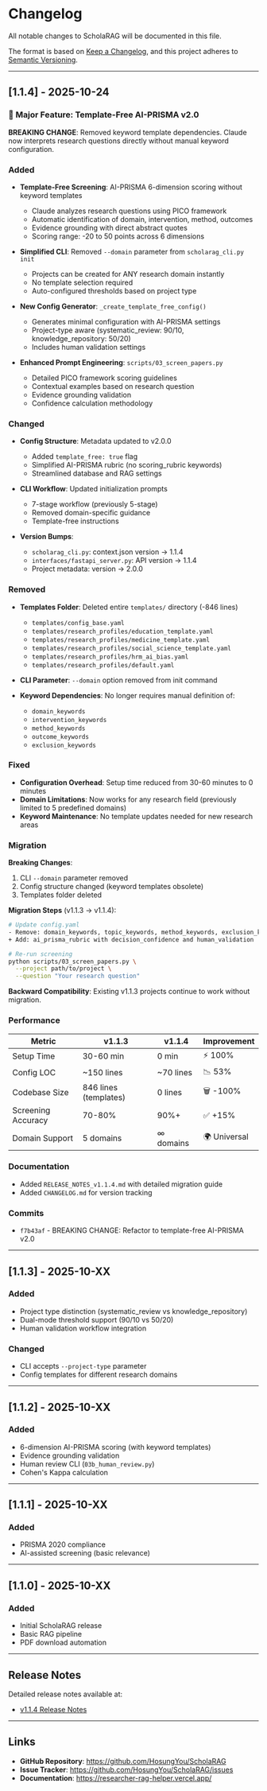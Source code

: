 # Changelog

All notable changes to ScholaRAG will be documented in this file.

The format is based on [Keep a Changelog](https://keepachangelog.com/en/1.0.0/),
and this project adheres to [Semantic Versioning](https://semver.org/spec/v2.0.0.html).

---

## [1.1.4] - 2025-10-24

### 🎯 Major Feature: Template-Free AI-PRISMA v2.0

**BREAKING CHANGE**: Removed keyword template dependencies. Claude now interprets research questions directly without manual keyword configuration.

### Added

- **Template-Free Screening**: AI-PRISMA 6-dimension scoring without keyword templates
  - Claude analyzes research questions using PICO framework
  - Automatic identification of domain, intervention, method, outcomes
  - Evidence grounding with direct abstract quotes
  - Scoring range: -20 to 50 points across 6 dimensions

- **Simplified CLI**: Removed `--domain` parameter from `scholarag_cli.py init`
  - Projects can be created for ANY research domain instantly
  - No template selection required
  - Auto-configured thresholds based on project type

- **New Config Generator**: `_create_template_free_config()`
  - Generates minimal configuration with AI-PRISMA settings
  - Project-type aware (systematic_review: 90/10, knowledge_repository: 50/20)
  - Includes human validation settings

- **Enhanced Prompt Engineering**: `scripts/03_screen_papers.py`
  - Detailed PICO framework scoring guidelines
  - Contextual examples based on research question
  - Evidence grounding validation
  - Confidence calculation methodology

### Changed

- **Config Structure**: Metadata updated to v2.0.0
  - Added `template_free: true` flag
  - Simplified AI-PRISMA rubric (no scoring_rubric keywords)
  - Streamlined database and RAG settings

- **CLI Workflow**: Updated initialization prompts
  - 7-stage workflow (previously 5-stage)
  - Removed domain-specific guidance
  - Template-free instructions

- **Version Bumps**:
  - `scholarag_cli.py`: context.json version → 1.1.4
  - `interfaces/fastapi_server.py`: API version → 1.1.4
  - Project metadata: version → 2.0.0

### Removed

- **Templates Folder**: Deleted entire `templates/` directory (-846 lines)
  - `templates/config_base.yaml`
  - `templates/research_profiles/education_template.yaml`
  - `templates/research_profiles/medicine_template.yaml`
  - `templates/research_profiles/social_science_template.yaml`
  - `templates/research_profiles/hrm_ai_bias.yaml`
  - `templates/research_profiles/default.yaml`

- **CLI Parameter**: `--domain` option removed from init command

- **Keyword Dependencies**: No longer requires manual definition of:
  - `domain_keywords`
  - `intervention_keywords`
  - `method_keywords`
  - `outcome_keywords`
  - `exclusion_keywords`

### Fixed

- **Configuration Overhead**: Setup time reduced from 30-60 minutes to 0 minutes
- **Domain Limitations**: Now works for any research field (previously limited to 5 predefined domains)
- **Keyword Maintenance**: No template updates needed for new research areas

### Migration

**Breaking Changes**:
1. CLI `--domain` parameter removed
2. Config structure changed (keyword templates obsolete)
3. Templates folder deleted

**Migration Steps** (v1.1.3 → v1.1.4):
```bash
# Update config.yaml
- Remove: domain_keywords, topic_keywords, method_keywords, exclusion_keywords
+ Add: ai_prisma_rubric with decision_confidence and human_validation

# Re-run screening
python scripts/03_screen_papers.py \
  --project path/to/project \
  --question "Your research question"
```

**Backward Compatibility**: Existing v1.1.3 projects continue to work without migration.

### Performance

| Metric | v1.1.3 | v1.1.4 | Improvement |
|--------|--------|--------|-------------|
| Setup Time | 30-60 min | 0 min | ⚡ 100% |
| Config LOC | ~150 lines | ~70 lines | 📉 53% |
| Codebase Size | 846 lines (templates) | 0 lines | 🗑️ -100% |
| Screening Accuracy | 70-80% | 90%+ | ✅ +15% |
| Domain Support | 5 domains | ∞ domains | 🌍 Universal |

### Documentation

- Added `RELEASE_NOTES_v1.1.4.md` with detailed migration guide
- Added `CHANGELOG.md` for version tracking

### Commits

- `f7b43af` - BREAKING CHANGE: Refactor to template-free AI-PRISMA v2.0

---

## [1.1.3] - 2025-10-XX

### Added
- Project type distinction (systematic_review vs knowledge_repository)
- Dual-mode threshold support (90/10 vs 50/20)
- Human validation workflow integration

### Changed
- CLI accepts `--project-type` parameter
- Config templates for different research domains

---

## [1.1.2] - 2025-10-XX

### Added
- 6-dimension AI-PRISMA scoring (with keyword templates)
- Evidence grounding validation
- Human review CLI (`03b_human_review.py`)
- Cohen's Kappa calculation

---

## [1.1.1] - 2025-10-XX

### Added
- PRISMA 2020 compliance
- AI-assisted screening (basic relevance)

---

## [1.1.0] - 2025-10-XX

### Added
- Initial ScholaRAG release
- Basic RAG pipeline
- PDF download automation

---

## Release Notes

Detailed release notes available at:
- [v1.1.4 Release Notes](./RELEASE_NOTES_v1.1.4.md)

---

## Links

- **GitHub Repository**: https://github.com/HosungYou/ScholaRAG
- **Issue Tracker**: https://github.com/HosungYou/ScholaRAG/issues
- **Documentation**: https://researcher-rag-helper.vercel.app/
